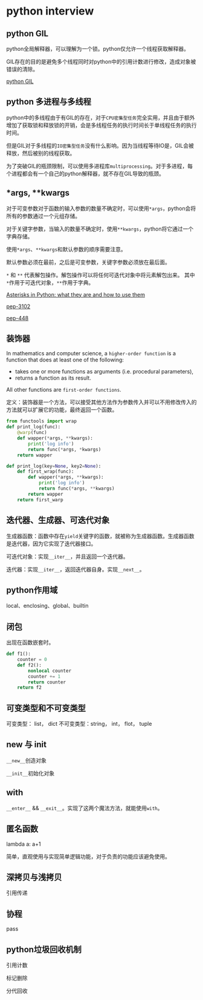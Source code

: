 # python interview

## python GIL

python全局解释器，可以理解为一个锁。python仅允许一个线程获取解释器。

GIL存在的目的是避免多个线程同时对python中的引用计数进行修改，造成对象被错误的清除。

[python GIL](https://realpython.com/python-gil/)

## python 多进程与多线程

python中的多线程由于有GIL的存在，对于`CPU密集型任务`完全实用，并且由于额外增加了获取锁和释放锁的开销，会是多线程任务的执行时间长于单线程任务的执行时间。

但是GIL对于多线程的`IO密集型任务`没有什么影响。因为当线程等待IO是，GIL会被释放，然后被别的线程获取。

为了突破GIL的瓶颈限制，可以使用多进程库`multiprocessing`。对于多进程，每个进程都会有一个自己的python解释器，就不存在GIL导致的瓶颈。

## *args, **kwargs

对于可变参数对于函数的输入参数的数量不确定时，可以使用`*args`，python会将所有的参数通过一个元组存储。

对于关键字参数，当输入的数量不确定时，使用`**kwargs`，python将它通过一个字典存储。

使用`*args`、`**kwargs`和默认参数的顺序需要注意。

默认参数必须在最前，之后是可变参数，关键字参数必须放在最后面。

`*` 和 `**` 代表解包操作。解包操作可以将任何可迭代对象中将元素解包出来。 其中`*`作用于可迭代对象，`**`作用于字典。

[Asterisks in Python: what they are and how to use them](https://treyhunner.com/2018/10/asterisks-in-python-what-they-are-and-how-to-use-them/)

[pep-3102](https://www.python.org/dev/peps/pep-3102/)

[pep-448](https://www.python.org/dev/peps/pep-0448/)

## 装饰器

In mathematics and computer science, a `higher-order function` is a function that does at least one of the following:

- takes one or more functions as arguments (i.e. procedural parameters),
- returns a function as its result.

All other functions are `first-order functions`.

定义：装饰器是一个方法，可以接受其他方法作为参数传入并可以不用修改传入的方法就可以扩展它的功能，最终返回一个函数。

```py
from functools import wrap
def print_log(func):
    @warp(func)
    def wapper(*args, **kwargs):
        print('log info')
        return func(*args, *kwargs)
    return wapper
```

```py
def print_log(key=None, key2=None):
    def first_wrap(func):
        def wapper(*args, **kwargs):
            print('log info')
            return func(*args, **kwargs)
        return wapper
    return first_warp
```

## 迭代器、生成器、可迭代对象

生成器函数：函数中存在`yield`关键字的函数，就被称为生成器函数。生成器函数是迭代器，因为它实现了迭代器接口。

可迭代对象：实现`__iter__`，并且返回一个迭代器。

迭代器：实现`__iter__`，返回迭代器自身。实现`__next__`。

## python作用域

local、enclosing、global、builtin

## 闭包

出现在函数嵌套时。

```py
def f1():
    counter = 0
    def f2():
        nonlocal counter
        counter += 1
        return counter
    return f2
```

## 可变类型和不可变类型

可变类型： list， dict
不可变类型：string， int， flot， tuple

## __new__ 与 __init__

`__new__`创造对象

`__init__`初始化对象

## with

`__enter__` && `__exit__`。实现了这两个魔法方法，就能使用`with`。

## 匿名函数

lambda a: a+1

简单，直观使用与实现简单逻辑功能，对于负责的功能应该避免使用。

## 深拷贝与浅拷贝

引用传递

## 协程

pass

## python垃圾回收机制

引用计数

标记删除

分代回收
